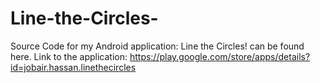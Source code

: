 Line-the-Circles-
=================



Source Code for my Android application: Line the Circles! can be found here. Link to the application: https://play.google.com/store/apps/details?id=jobair.hassan.linethecircles
